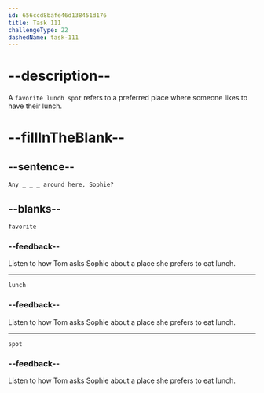 ```yaml
---
id: 656ccd8bafe46d138451d176
title: Task 111
challengeType: 22
dashedName: task-111
---
```


<!--
AUDIO REFERENCE:
Sophie: Today, I'm going out. I can show you some places around here. Are you interested?
Tom: Of course. Any favorite lunch spot around here, Sophie?
-->

# --description--

A `favorite lunch spot` refers to a preferred place where someone likes to have their lunch.

# --fillInTheBlank--

## --sentence--

`Any _ _ _ around here, Sophie?`

## --blanks--

`favorite`

### --feedback--

Listen to how Tom asks Sophie about a place she prefers to eat lunch. 

---

`lunch`

### --feedback--

Listen to how Tom asks Sophie about a place she prefers to eat lunch. 

---

`spot`

### --feedback--

Listen to how Tom asks Sophie about a place she prefers to eat lunch. 
